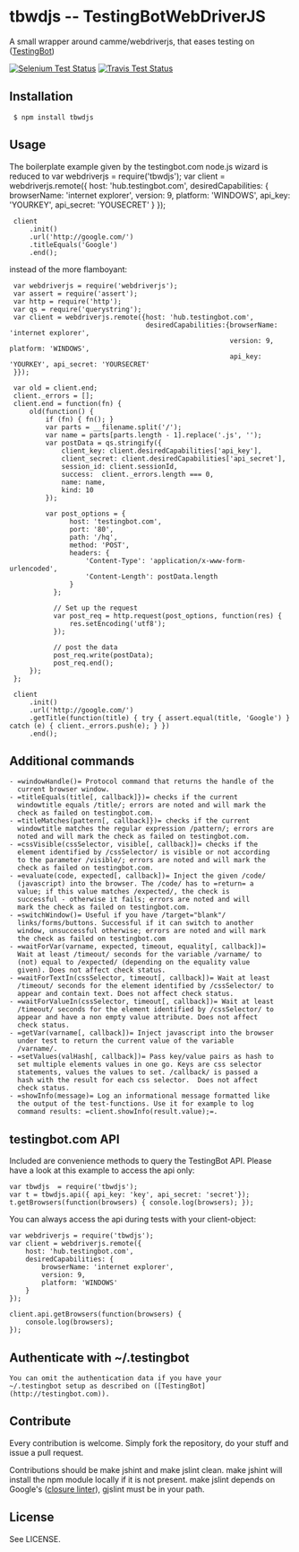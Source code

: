 # tbwdjs -- TestingBotWebDriverJS

A small wrapper around camme/webdriverjs, that eases testing on ([TestingBot](http://testingbot.com))

[![Selenium Test Status](http://testingbot.com/buildstatus/7cddb4217518696a1777f0d480dd8439)](http://testingbot.com/u/7cddb4217518696a1777f0d480dd8439)
[![Travis Test Status](https://secure.travis-ci.org/testingbot/tbwdjs.png)](https://travis-ci.org/testingbot/tbwdjs)

## Installation

     $ npm install tbwdjs
## Usage
   
   The boilerplate example given by the testingbot.com node.js wizard is
   reduced to
     var webdriverjs = require('tbwdjs');
     var client = webdriverjs.remote({
         host: 'hub.testingbot.com',
         desiredCapabilities: {
             browserName: 'internet explorer',
             version: 9,
             platform: 'WINDOWS',
             api_key: 'YOURKEY',
             api_secret: 'YOUSECRET'
         }
     });
     
     client
         .init()
         .url('http://google.com/')
         .titleEquals('Google')
         .end();

   instead of the more flamboyant:

     var webdriverjs = require('webdriverjs');
     var assert = require('assert');
     var http = require('http');
     var qs = require('querystring');
     var client = webdriverjs.remote({host: 'hub.testingbot.com',
                                      desiredCapabilities:{browserName: 'internet explorer',
                                                           version: 9, platform: 'WINDOWS',
                                                           api_key: 'YOURKEY', api_secret: 'YOURSECRET'
     }});
     
     var old = client.end;
     client._errors = [];
     client.end = function(fn) {
         old(function() {
             if (fn) { fn(); }
             var parts = __filename.split('/');
             var name = parts[parts.length - 1].replace('.js', '');
             var postData = qs.stringify({
                 client_key: client.desiredCapabilities['api_key'],
                 client_secret: client.desiredCapabilities['api_secret'],
                 session_id: client.sessionId,
                 success:  client._errors.length === 0,
                 name: name,
                 kind: 10
             });
             
             var post_options = {
                   host: 'testingbot.com',
                   port: '80',
                   path: '/hq',
                   method: 'POST',
                   headers: {
                       'Content-Type': 'application/x-www-form-urlencoded',
                       'Content-Length': postData.length
                   }
               };
     
               // Set up the request
               var post_req = http.request(post_options, function(res) {
                   res.setEncoding('utf8');
               });
     
               // post the data
               post_req.write(postData);
               post_req.end();
         });
     };
     
     client
         .init()
         .url('http://google.com/')
         .getTitle(function(title) { try { assert.equal(title, 'Google') } catch (e) { client._errors.push(e); } })
         .end();

## Additional commands
	- =windowHandle()= Protocol command that returns the handle of the
      current browser window.
	- =titleEquals(title[, callback]})= checks if the current
      windowtitle equals /title/; errors are noted and will mark the
      check as failed on testingbot.com.
	- =titleMatches(pattern[, callback]})= checks if the current
      windowtitle matches the regular expression /pattern/; errors are
      noted and will mark the check as failed on testingbot.com.
	- =cssVisible(cssSelector, visible[, callback])= checks if the
      element identified by /cssSelector/ is visible or not according
      to the parameter /visible/; errors are noted and will mark the
      check as failed on testingbot.com.
	- =evaluate(code, expected[, callback])= Inject the given /code/
      (javascript) into the browser. The /code/ has to =return= a
      value; if this value matches /expected/, the check is
      successful - otherwise it fails; errors are noted and will
      mark the check as failed on testingbot.com.
	- =switchWindow()= Useful if you have /target="blank"/
      links/forms/buttons. Successful if it can switch to another
      window, unsuccessful otherwise; errors are noted and will mark
      the check as failed on testingbot.com
	- =waitForVar(varname, expected, timeout, equality[, callback])=
      Wait at least /timeout/ seconds for the variable /varname/ to
      (not) equal to /expected/ (depending on the equality value
      given). Does not affect check status.
	- =waitForTextIn(cssSelector, timeout[, callback])= Wait at least
      /timeout/ seconds for the element identified by /cssSelector/ to
      appear and contain text. Does not affect check status.
	- =waitForValueIn(cssSelector, timeout[, callback])= Wait at least
      /timeout/ seconds for the element identified by /cssSelector/ to
      appear and have a non empty value attribute. Does not affect
      check status.
	- =getVar(varname[, callback])= Inject javascript into the browser
      under test to return the current value of the variable
      /varname/.
	- =setValues(valHash[, callback])= Pass key/value pairs as hash to
      set multiple elements values in one go. Keys are css selector
      statements, values the values to set. /callback/ is passed a
      hash with the result for each css selector.  Does not affect
      check status.
	- =showInfo(message)= Log an informational message formatted like
      the output of the test-functions. Use it for example to log
      command results: =client.showInfo(result.value);=.

## testingbot.com API
  
  Included are convenience methods to query the TestingBot API.
  Please have a look at this example to access the api only:
 
    var tbwdjs  = require('tbwdjs');
    var t = tbwdjs.api({ api_key: 'key', api_secret: 'secret'});
    t.getBrowsers(function(browsers) { console.log(browsers); });

  You can always access the api during tests with your client-object:

    var webdriverjs = require('tbwdjs');
    var client = webdriverjs.remote({
        host: 'hub.testingbot.com',
        desiredCapabilities: {
            browserName: 'internet explorer',
            version: 9,
            platform: 'WINDOWS'
        }
    });
    
    client.api.getBrowsers(function(browsers) {
        console.log(browsers);
    });
    
## Authenticate with ~/.testingbot

	You can omit the authentication data if you have your
	~/.testingbot setup as described on ([TestingBot](http://testingbot.com)).

## Contribute

   Every contribution is welcome. Simply fork the repository, do your
   stuff and issue a pull request.
   
   Contributions should be make jshint and make jslint
   clean. make jshint will install the npm module locally if it is
   not present. make jslint depends on Google's ([closure linter](https://developers.google.com/closure/utilities/)), gjslint must be in your path.

## License

See LICENSE.
